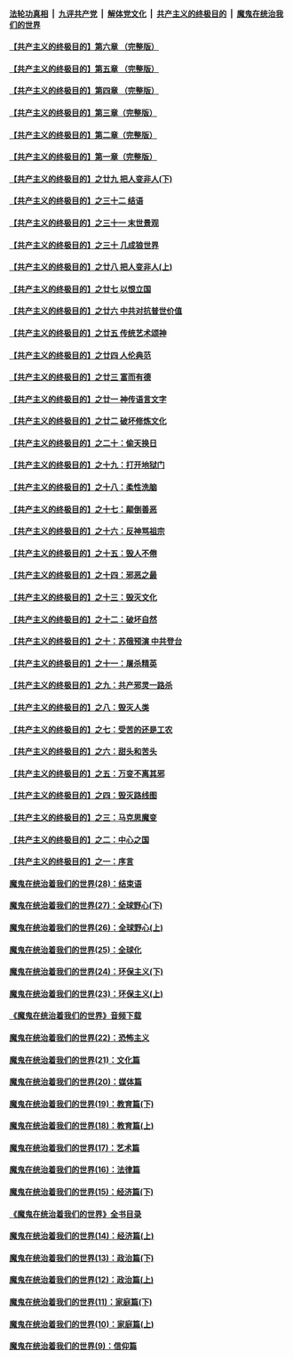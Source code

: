 ####  [法轮功真相](../../../../basic/blob/master/README.md?t=07061931) &nbsp;|&nbsp; [九评共产党](../../../../9ping.md/blob/master/README.md?t=07061931) &nbsp;|&nbsp; [解体党文化](../../../../jtdwh.md/blob/master/README.md?t=07061931)  &nbsp;|&nbsp; [共产主义的终极目的](../../../../gczydzjmd.md/blob/master/README.md?t=07061931) &nbsp;|&nbsp; [魔鬼在统治我们的世界](../../../../mgztzwmdsj.md/blob/master/README.md?t=07061931) 

#### [【共产主义的终极目的】第六章 （完整版）](../pages/nsc422/n11428913.md?t=07061931) 

#### [【共产主义的终极目的】第五章 （完整版）](../pages/nsc422/n11428912.md?t=07061931) 

#### [【共产主义的终极目的】第四章 （完整版）](../pages/nsc422/n11428907.md?t=07061931) 

#### [【共产主义的终极目的】第三章（完整版）](../pages/nsc422/n11428848.md?t=07061931) 

#### [【共产主义的终极目的】第二章（完整版）](../pages/nsc422/n11428831.md?t=07061931) 

#### [【共产主义的终极目的】第一章（完整版）](../pages/nsc422/n11417651.md?t=07061931) 

#### [【共产主义的终极目的】之廿九 把人变非人(下)](../pages/nsc422/n11344140.md?t=07061931) 

#### [【共产主义的终极目的】之三十二 结语](../pages/nsc422/n11360535.md?t=07061931) 

#### [【共产主义的终极目的】之三十一 末世景观](../pages/nsc422/n11351129.md?t=07061931) 

#### [【共产主义的终极目的】之三十 几成狼世界](../pages/nsc422/n11348280.md?t=07061931) 

#### [【共产主义的终极目的】之廿八 把人变非人(上)](../pages/nsc422/n11340492.md?t=07061931) 

#### [【共产主义的终极目的】之廿七 以恨立国](../pages/nsc422/n11336944.md?t=07061931) 

#### [【共产主义的终极目的】之廿六 中共对抗普世价值](../pages/nsc422/n11324785.md?t=07061931) 

#### [【共产主义的终极目的】之廿五 传统艺术颂神](../pages/nsc422/n11296396.md?t=07061931) 

#### [【共产主义的终极目的】之廿四 人伦典范](../pages/nsc422/n11296397.md?t=07061931) 

#### [【共产主义的终极目的】之廿三 富而有德](../pages/nsc422/n11283598.md?t=07061931) 

#### [【共产主义的终极目的】之廿一 神传语言文字](../pages/nsc422/n11263265.md?t=07061931) 

#### [【共产主义的终极目的】之廿二 破坏修炼文化](../pages/nsc422/n11245728.md?t=07061931) 

#### [【共产主义的终极目的】之二十：偷天换日](../pages/nsc422/n11238846.md?t=07061931) 

#### [【共产主义的终极目的】之十九：打开地狱门](../pages/nsc422/n11206376.md?t=07061931) 

#### [【共产主义的终极目的】之十八：柔性洗脑](../pages/nsc422/n11199994.md?t=07061931) 

#### [【共产主义的终极目的】之十七：颠倒善恶](../pages/nsc422/n11179782.md?t=07061931) 

#### [【共产主义的终极目的】之十六：反神骂祖宗](../pages/nsc422/n11166798.md?t=07061931) 

#### [【共产主义的终极目的】之十五：毁人不倦](../pages/nsc422/n11166792.md?t=07061931) 

#### [【共产主义的终极目的】之十四：邪恶之最](../pages/nsc422/n11150249.md?t=07061931) 

#### [【共产主义的终极目的】之十三：毁灭文化](../pages/nsc422/n11135227.md?t=07061931) 

#### [【共产主义的终极目的】之十二：破坏自然](../pages/nsc422/n11135214.md?t=07061931) 

#### [【共产主义的终极目的】之十：苏俄预演 中共登台](../pages/nsc422/n11118424.md?t=07061931) 

#### [【共产主义的终极目的】之十一：屠杀精英](../pages/nsc422/n11118442.md?t=07061931) 

#### [【共产主义的终极目的】之九：共产邪灵一路杀](../pages/nsc422/n11114139.md?t=07061931) 

#### [【共产主义的终极目的】之八：毁灭人类](../pages/nsc422/n11108503.md?t=07061931) 

#### [【共产主义的终极目的】之七：受苦的还是工农](../pages/nsc422/n11101809.md?t=07061931) 

#### [【共产主义的终极目的】之六：甜头和苦头](../pages/nsc422/n11096971.md?t=07061931) 

#### [【共产主义的终极目的】之五：万变不离其邪](../pages/nsc422/n11091285.md?t=07061931) 

#### [【共产主义的终极目的】之四：毁灭路线图](../pages/nsc422/n11086284.md?t=07061931) 

#### [【共产主义的终极目的】之三：马克思魔变](../pages/nsc422/n11061941.md?t=07061931) 

#### [【共产主义的终极目的】之二：中心之国](../pages/nsc422/n11047728.md?t=07061931) 

#### [【共产主义的终极目的】之一：序言](../pages/nsc422/n11086077.md?t=07061931) 

#### [魔鬼在统治着我们的世界(28)：结束语](../pages/nsc422/n10936246.md?t=07061931) 

#### [魔鬼在统治着我们的世界(27)：全球野心(下)](../pages/nsc422/n10928319.md?t=07061931) 

#### [魔鬼在统治着我们的世界(26)：全球野心(上)](../pages/nsc422/n10900318.md?t=07061931) 

#### [魔鬼在统治着我们的世界(25)：全球化](../pages/nsc422/n10788205.md?t=07061931) 

#### [魔鬼在统治着我们的世界(24)：环保主义(下)](../pages/nsc422/n10695307.md?t=07061931) 

#### [魔鬼在统治着我们的世界(23)：环保主义(上)](../pages/nsc422/n10688613.md?t=07061931) 

#### [《魔鬼在统治着我们的世界》音频下载](../pages/nsc422/n10635553.md?t=07061931) 

#### [魔鬼在统治着我们的世界(22)：恐怖主义](../pages/nsc422/n10614727.md?t=07061931) 

#### [魔鬼在统治着我们的世界(21)：文化篇](../pages/nsc422/n10597706.md?t=07061931) 

#### [魔鬼在统治着我们的世界(20)：媒体篇](../pages/nsc422/n10586579.md?t=07061931) 

#### [魔鬼在统治着我们的世界(19)：教育篇(下)](../pages/nsc422/n10564808.md?t=07061931) 

#### [魔鬼在统治着我们的世界(18)：教育篇(上)](../pages/nsc422/n10526970.md?t=07061931) 

#### [魔鬼在统治着我们的世界(17)：艺术篇](../pages/nsc422/n10499093.md?t=07061931) 

#### [魔鬼在统治着我们的世界(16)：法律篇](../pages/nsc422/n10485969.md?t=07061931) 

#### [魔鬼在统治着我们的世界(15)：经济篇(下)](../pages/nsc422/n10469975.md?t=07061931) 

#### [《魔鬼在统治着我们的世界》全书目录](../pages/nsc422/n10464261.md?t=07061931) 

#### [魔鬼在统治着我们的世界(14)：经济篇(上)](../pages/nsc422/n10457370.md?t=07061931) 

#### [魔鬼在统治着我们的世界(13)：政治篇(下)](../pages/nsc422/n10448270.md?t=07061931) 

#### [魔鬼在统治着我们的世界(12)：政治篇(上)](../pages/nsc422/n10444576.md?t=07061931) 

#### [魔鬼在统治着我们的世界(11)：家庭篇(下)](../pages/nsc422/n10440961.md?t=07061931) 

#### [魔鬼在统治着我们的世界(10)：家庭篇(上)](../pages/nsc422/n10435448.md?t=07061931) 

#### [魔鬼在统治着我们的世界(9)：信仰篇](../pages/nsc422/n10432159.md?t=07061931) 


